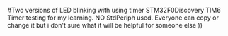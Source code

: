 #Two versions of LED blinking with using timer
STM32F0Discovery TIM6 Timer testing for my learning. NO StdPeriph used.
Everyone can copy or change it but i don't sure what it will be helpful for someone else ))
